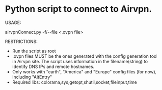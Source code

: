 # Python script to connect to Airvpn.

USAGE:

airvpnConnect.py -f/--file <.ovpn file>

RESTRICTIONS:

- Run the script as root
- .ovpn files MUST be the ones generated with the config generation tool in Airvpn site. The script uses information in the filename(string) to identify DNS IPs and remote hostnames. 
- Only works with "earth", "America" and "Europe"  config files (for now), including "AltEntry"
- Required libs: colorama,sys,getopt,shutil,socket,fileinput,time
